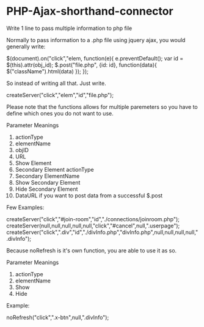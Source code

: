 # PHP-Ajax-shorthand-connector
Write 1 line to pass multiple information to php file

Normally to pass information to a .php file using jquery ajax, you would generally write:

$(document).on("click","elem, function(e){
e.preventDefault();
var id = $(this).attr(obj_id);
            $.post("file.php", {id: id}, function(data){
                $("className").html(data)
            });
});

            
So instead of writing all that.
Just write.

createServer("click","elem","id","file.php");

Please note that the functions allows for multiple paremeters so you have to define which ones you do not
want to use.

Parameter Meanings
1. actionType 
2. elementName
3. objID
4. URL 
5. Show Element
6. Secondary Element actionType
7. Secondary ElementName 
8. Show Secondary Element
9. Hide Secondary Element
10. DataURL if you want to post data from a successful $.post

Few Examples:

createServer("click","#join-room","id","./connections/joinroom.php");
createServer(null,null,null,null,null,"click","#cancel",null,".userpage");
createServer("click",".div","id","./divInfo.php","divInfo.php",null,null,null,null,".divInfo");

Because noRefresh is it's own function, you are able to use it as so.

Parameter Meanings
1. actionType 
2. elementName
3. Show
4. Hide 

Example:

noRefresh("click",".x-btn",null,".divInfo");
